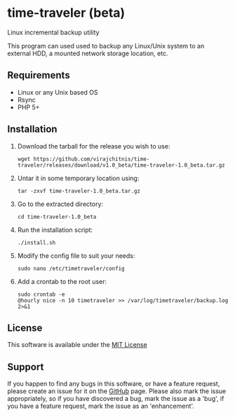 time-traveler (beta)
====================
Linux incremental backup utility

This program can used used to backup any Linux/Unix system to an external HDD, a mounted network storage location, etc.

Requirements
------------

- Linux or any Unix based OS
- Rsync
- PHP 5+

Installation
------------

1. Download the tarball for the release you wish to use:

	```shell
	wget https://github.com/virajchitnis/time-traveler/releases/download/v1.0_beta/time-traveler-1.0_beta.tar.gz
	```

2. Untar it in some temporary location using:

	```shell
	tar -zxvf time-traveler-1.0_beta.tar.gz
	```
	
3. Go to the extracted directory:

	```shell
	cd time-traveler-1.0_beta
	```
	
4. Run the installation script:

	```shell
	./install.sh
	```
	
5. Modify the config file to suit your needs:

	```shell
	sudo nano /etc/timetraveler/config
	```
	
6. Add a crontab to the root user:

	```shell
	sudo crontab -e
	@hourly nice -n 10 timetraveler >> /var/log/timetraveler/backup.log 2>&1
	```
	
License
-------

This software is available under the [MIT License](https://github.com/virajchitnis/time-traveler/blob/master/LICENSE)

Support
-------

If you happen to find any bugs in this software, or have a feature request, please create an issue for it on the  [GitHub](https://github.com/virajchitnis/time-traveler) page. Please also mark the issue appropriately, so if you have discovered a bug, mark the issue as a 'bug', if you have a feature request, mark the issue as an 'enhancement'.